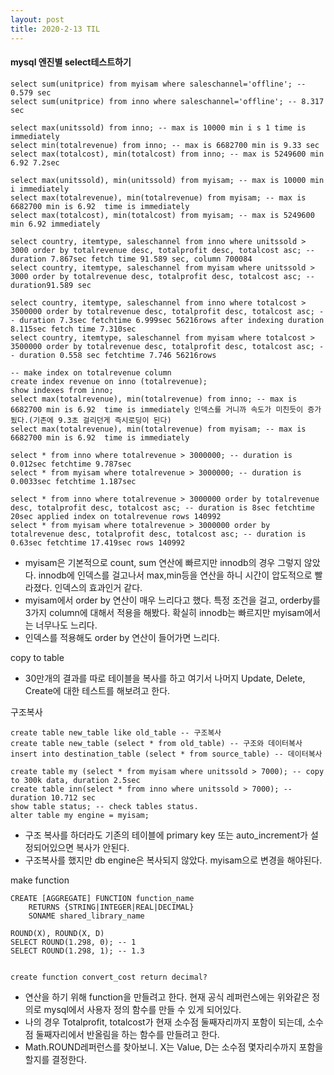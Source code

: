 ```yaml
---
layout: post
title: 2020-2-13 TIL
---
```



#### mysql 엔진별 select테스트하기

```mysql
select sum(unitprice) from myisam where saleschannel='offline'; -- 0.579 sec
select sum(unitprice) from inno where saleschannel='offline'; -- 8.317 sec

select max(unitssold) from inno; -- max is 10000 min i s 1 time is immediately
select min(totalrevenue) from inno; -- max is 6682700 min is 9.33 sec
select max(totalcost), min(totalcost) from inno; -- max is 5249600 min 6.92 7.2sec

select max(unitssold), min(unitssold) from myisam; -- max is 10000 min i immediately
select max(totalrevenue), min(totalrevenue) from myisam; -- max is 6682700 min is 6.92  time is immediately
select max(totalcost), min(totalcost) from myisam; -- max is 5249600 min 6.92 immediately

select country, itemtype, saleschannel from inno where unitssold > 3000 order by totalrevenue desc, totalprofit desc, totalcost asc; -- duration 7.867sec fetch time 91.589 sec, column 700084
select country, itemtype, saleschannel from myisam where unitssold > 3000 order by totalrevenue desc, totalprofit desc, totalcost asc; -- duration91.589 sec

select country, itemtype, saleschannel from inno where totalcost > 3500000 order by totalrevenue desc, totalprofit desc, totalcost asc; -- duration 7.3sec fetchtime 6.999sec 56216rows after indexing duration 8.115sec fetch time 7.310sec
select country, itemtype, saleschannel from myisam where totalcost > 3500000 order by totalrevenue desc, totalprofit desc, totalcost asc; -- duration 0.558 sec fetchtime 7.746 56216rows

-- make index on totalrevenue column
create index revenue on inno (totalrevenue);
show indexes from inno;
select max(totalrevenue), min(totalrevenue) from inno; -- max is 6682700 min is 6.92  time is immediately 인덱스를 거니까 속도가 미친듯이 증가됬다.(기존에 9.3초 걸리던게 즉시로딩이 된다)
select max(totalrevenue), min(totalrevenue) from myisam; -- max is 6682700 min is 6.92  time is immediately

select * from inno where totalrevenue > 3000000; -- duration is 0.012sec fetchtime 9.787sec
select * from myisam where totalrevenue > 3000000; -- duration is 0.0033sec fetchtime 1.187sec

select * from inno where totalrevenue > 3000000 order by totalrevenue desc, totalprofit desc, totalcost asc; -- duration is 8sec fetchtime 20sec applied index on totalrevenue rows 140992
select * from myisam where totalrevenue > 3000000 order by totalrevenue desc, totalprofit desc, totalcost asc; -- duration is 0.63sec fetchtime 17.419sec rows 140992
```


- myisam은 기본적으로 count, sum 연산에 빠르지만 innodb의 경우 그렇지 않았다. innodb에 인덱스를 걸고나서 max,min등을 연산을 하니 시간이 압도적으로 빨라졌다. 인덱스의 효과인거 같다.
- myisam에서 order by 연산이 매우 느리다고 했다. 특정 조건을 걸고, orderby를 3가지 column에 대해서 적용을 해봤다. 확실히 innodb는 빠르지만 myisam에서는 너무나도 느리다.
- 인덱스를 적용해도 order by 연산이 들어가면 느리다.



copy to table

- 30만개의 결과를 따로 테이블을 복사를 하고 여기서 나머지 Update, Delete, Create에 대한 테스트를 해보려고 한다.

구조복사

    create table new_table like old_table -- 구조복사
    create table new_table (select * from old_table) -- 구조와 데이터복사
    insert into destination_table (select * from source_table) -- 데이터복사

    create table my (select * from myisam where unitssold > 7000); -- copy to 300k data, duration 2.5sec
    create table inn(select * from inno where unitssold > 7000); -- duration 10.712 sec
    show table status; -- check tables status.
    alter table my engine = myisam;

- 구조 복사를 하더라도 기존의 테이블에 primary key 또는 auto_increment가 설정되어있으면 복사가 안된다.
- 구조복사를 했지만 db engine은 복사되지 않았다. myisam으로 변경을 해야된다.

make function

    CREATE [AGGREGATE] FUNCTION function_name
        RETURNS {STRING|INTEGER|REAL|DECIMAL}
        SONAME shared_library_name

    ROUND(X), ROUND(X, D)
    SELECT ROUND(1.298, 0); -- 1
    SELECT ROUND(1.298, 1); -- 1.3


    create function convert_cost return decimal?

- 연산을 하기 위해 function을 만들려고 한다. 현재 공식 레퍼런스에는 위와같은 정의로 mysql에서 사용자 정의 함수를 만들 수 있게 되어있다.
- 나의 경우 Totalprofit, totalcost가 현재 소수점 둘째자리까지 포함이 되는데, 소수점 둘째자리에서 반올림을 하는 함수를 만들려고 한다.
- Math.ROUND레퍼런스를 찾아보니. X는 Value, D는 소수점 몇자리수까지 포함을 할지를 결정한다.
